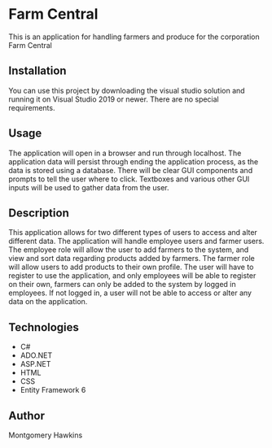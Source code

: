 # Farm Central

This is an application for handling farmers and produce for the corporation Farm Central


## Installation

You can use this project by downloading the visual studio solution and running it on Visual Studio 2019 or newer. There are no special requirements.

## Usage
The application will open in a browser and run through localhost. The application data will persist through ending the application process, as the data is stored using a database. There will be clear GUI components and prompts to tell the user where to click. Textboxes and various other GUI inputs will be used to gather data from the user.

## Description

This application allows for two different types of users to access and alter different data. The application will handle employee users and farmer users. The employee role will allow the user to add farmers to the system, and view and sort data regarding products added by farmers. The farmer role will allow users to add products to their own profile. The user will have to register to use the application, and only employees will be able to register on their own, farmers can only be added to the system by logged in employees. If not logged in, a user will not be able to access or alter any data on the application.

## Technologies

- C#
- ADO.NET
- ASP.NET
- HTML
- CSS
- Entity Framework 6

## Author

Montgomery Hawkins
